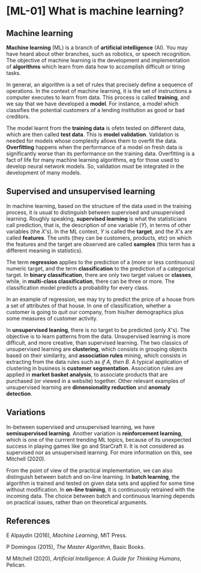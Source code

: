 # [ML-01] What is machine learning?

## Machine learning

**Machine learning** (ML) is a branch of **artificial intelligence** (AI). You may have heard about other branches, such as robotics, or speech recognition. The objective of machine learning is the development and implementation of **algorithms** which learn from data how to accomplish difficult or tiring tasks.

In general, an algorithm is a set of rules that precisely define a sequence of operations. In the context of machine learning, it is the set of instructions a computer executes to learn from data. This process is called **training**, and we say that we have developed a **model**. For instance, a model which classifies the potential customers of a lending institution as good or bad creditors.

The model learnt from the **training data** is ofetn tested on different data, which are then called **test data**. This is **model validation**. Validation is needed for models whose complexity allows them to overfit the data. **Overfitting** happens when the performance of a model on fresh data is significantly worse than its performance on the training data. Overfitting is a fact of life for many machine learning algorithms, eg for those used to develop neural network models. So, validation must be integrated in the development of many models.

## Supervised and unsupervised learning

In machine learning, based on the structure of the data used in the training process, it is usual to distinguish between supervised and unsupervised learning. Roughly speaking, **supervised learning** is what the statisticians call prediction, that is, the description of one variable ($Y$), in terms of other variables (the $X$'s). In the ML context, $Y$ is called the **target**, and the $X$'s are called **features**. The units (they can be customers, products, etc) on which the features and the target are observed are called **samples** (this term has a different meaning in statistics).

The term **regression** applies to the prediction of a (more or less continuous) numeric target, and the term **classification** to the prediction of a categorical target. In **binary classification**, there are only two target values or **classes**, while, in **multi-class classification**, there can be three or more. The classification model predicts a probability for every class.

In an example of regression, we may try to predict the price of a house from a set of attributes of that house. In one of classification, whether a customer is going to quit our company, from his/her demographics plus some measures of customer activity.

In **unsupervised leaning**, there is no target to be predicted (only $X$'s). The objective is to learn patterns from the data. Unsupervised learning is more difficult, and more creative, than supervised learning. The two classics of unsupervised learning are **clustering**, which consists in grouping objects based on their similarity, and **association rules** mining, which consists in extracting from the data rules such as *if A, then B*. A typical application of clustering in business is **customer segmentation**. Association rules are applied in **market basket analysis**, to associate products that are purchased (or viewed in a website) together. Other relevant examples of unsupervised learning are **dimensionality reduction** and **anomaly detection**.

## Variations

In-between supervised and unsupervised learning, we have **semisupervised learning**. Another variation is **reinforcement learning**, which is one of the currrent trending ML topics, because of its unexpected success in playing games like go and StarCraft II. It is not considered as supervised nor as unsupervised learning. For more information on this, see Mitchell (2020).

From the point of view of the practical implementation, we can also distinguish between batch and on-line learning. In **batch learning**, the algorithm is trained and tested on given data sets and applied for some time without modification. In **on-line training**, it is continuously retrained with the incoming data. The choice between batch and continuous learning depends on practical issues, rather than on theoretical arguments.

## References

E Alpaydin (2016), *Machine Learning*, MIT Press.

P Domingos (2015), *The Master Algorithm*, Basic Books.

M Mitchell (2020), *Artificial Intelligence: A Guide for Thinking Humans*, Pelican.

